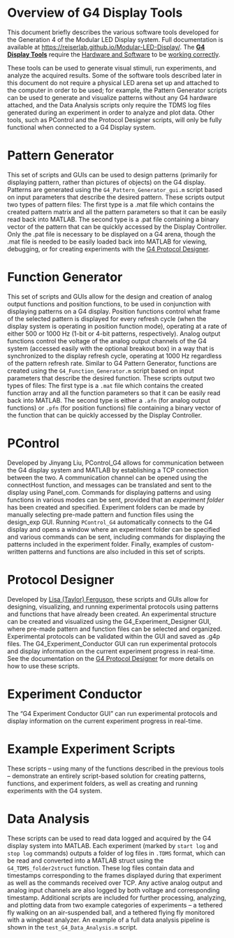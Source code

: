 # Overview of G4 Display Tools

This document briefly describes the various software tools developed for the Generation 4 of the Modular LED Display system. Full documentation is available at <https://reiserlab.github.io/Modular-LED-Display/>. The [__G4 Display Tools__](https://reiserlab.github.io/Modular-LED-Display/docs/g4_system.html#Display-Tools) require the [Hardware and Software](https://reiserlab.github.io/Modular-LED-Display/docs/g4_assembly.html) to be [working correctly](https://reiserlab.github.io/Modular-LED-Display/docs/g4_troubleshooting.html).

These tools can be used to generate visual stimuli, run experiments, and analyze the acquired results. Some of the software tools described later in this document do not require a physical LED arena set up and attached to the computer in order to be used; for example, the Pattern Generator scripts can be used to generate and visualize patterns without any G4 hardware attached, and the Data Analysis scripts only require the TDMS log files generated during an experiment in order to analyze and plot data. Other tools, such as PControl and the Protocol Designer scripts, will only be fully functional when connected to a G4 Display system.

# Pattern Generator

This set of scripts and GUIs can be used to design patterns (primarily for displaying pattern, rather than pictures of objects) on the G4 display. Patterns are generated using the `G4_Pattern_Generator_gui.m` script based on input parameters that describe the desired pattern. These scripts output two types of pattern files: The first type is a .mat file which contains the created pattern matrix and all the pattern parameters so that it can be easily read back into MATLAB. The second type is a .pat file containing a binary vector of the pattern that can be quickly accessed by the Display Controller. Only the .pat file is necessary to be displayed on a G4 arena, though the .mat file is needed to be easily loaded back into MATLAB for viewing, debugging, or for creating experiments with the [G4 Protocol Designer](https://reiserlab.github.io/Modular-LED-Display/docs/g4_system.html#protocol-designer).

# Function Generator

This set of scripts and GUIs allow for the design and creation of analog output functions and position functions, to be used in conjunction with displaying patterns on a G4 display. Position functions control what frame of the selected pattern is displayed for every refresh cycle (when the display system is operating in position function mode), operating at a rate of either 500 or 1000 Hz (1-bit or 4-bit patterns, respectively). Analog output functions control the voltage of the analog output channels of the G4 system (accessed easily with the optional breakout box) in a way that is synchronized to the display refresh cycle, operating at 1000 Hz regardless of the pattern refresh rate. Similar to G4 Pattern Generator, functions are created using the `G4_Function_Generator.m` script based on input parameters that describe the desired function. These scripts output two types of files: The first type is a `.mat` file which contains the created function array and all the function parameters so that it can be easily read back into MATLAB. The second type is either a `.afn` (for analog output functions) or `.pfn` (for position functions) file containing a binary vector of the function that can be quickly accessed by the Display Controller.

# PControl

Developed by Jinyang Liu, PControl_G4 allows for communication between the G4 display system and MATLAB by establishing a TCP connection between the two. A communication channel can be opened using the connectHost function, and messages can be translated and sent to the display using Panel_com. Commands for displaying patterns and using functions in various modes can be sent, provided that an _experiment folder_ has been created and specified. Experiment folders can be made by manually selecting pre-made pattern and function files using the design_exp GUI. Running `PControl_G4` automatically connects to the G4 display and opens a window where an experiment folder can be specified and various commands can be sent, including commands for displaying the patterns included in the experiment folder. Finally, examples of custom-written patterns and functions are also included in this set of scripts.

# Protocol Designer

Developed by [Lisa (Taylor) Ferguson](mailto:taylorl@janelia.hhmi.org), these scripts and GUIs allow for designing, visualizing, and running experimental protocols using patterns and functions that have already been created. An experimental structure can be created and visualized using the G4_Experiment_Designer GUI, where pre-made pattern and function files can be selected and organized. Experimental protocols can be validated within the GUI and saved as .g4p files. The G4_Experiment_Conductor GUI can run experimental protocols and display information on the current experiment progress in real-time. See the documentation on the [G4 Protocol Designer](https://reiserlab.github.io/Modular-LED-Display/docs/g4_system.html#protocol-designer)  for more details on how to use these scripts.

# Experiment Conductor

The “G4 Experiment Conductor GUI” can run experimental protocols and display information on the current experiment progress in real-time.

# Example Experiment Scripts

These scripts – using many of the functions described in the previous tools – demonstrate an entirely script-based solution for creating patterns, functions, and experiment folders, as well as creating and running experiments with the G4 system.

# Data Analysis

These scripts can be used to read data logged and acquired by the G4 display system into MATLAB. Each experiment (marked by `start log` and `stop log` commands) outputs a folder of log files in `.TDMS` format, which can be read and converted into a MATLAB struct using the `G4_TDMS_folder2struct` function. These log files contain data and timestamps corresponding to the frames displayed during that experiment as well as the commands received over TCP. Any active analog output and analog input channels are also logged by both voltage and corresponding timestamp. Additional scripts are included for further processing, analyzing, and plotting data from two example categories of experiments – a tethered fly walking on an air-suspended ball, and a tethered flying fly monitored with a wingbeat analyzer. An example of a full data analysis pipeline is shown in the `test_G4_Data_Analysis.m` script.
